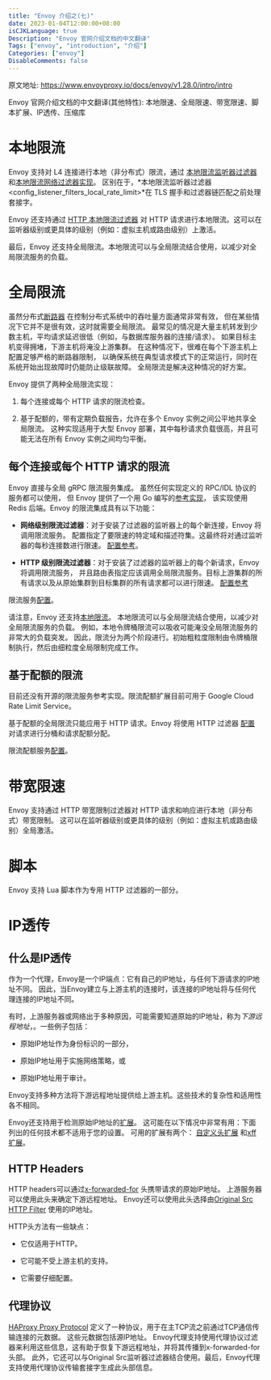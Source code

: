 ```yaml
---
title: "Envoy 介绍之(七)"
date: 2023-01-04T12:00:00+08:00
isCJKLanguage: true
Description: "Envoy 官网介绍文档的中文翻译"
Tags: ["envoy", "introduction", "介绍"]
Categories: ["envoy"]
DisableComments: false
---
```


原文地址: https://www.envoyproxy.io/docs/envoy/v1.28.0/intro/intro

Envoy 官网介绍文档的中文翻译(其他特性): 本地限速、全局限速、带宽限速、脚本扩展、IP透传、压缩库
<!--more-->

# 本地限流

Envoy 支持对 L4 连接进行本地（非分布式）限流，通过
[本地限流监听器过滤器](https://www.envoyproxy.io/docs/envoy/v1.28.0/configuration/listeners/listener_filters/local_rate_limit_filter#config-listener-filters-local-rate-limit)
和[本地限流网络过滤器实现](https://www.envoyproxy.io/docs/envoy/v1.28.0/configuration/listeners/network_filters/local_rate_limit_filter#config-network-filters-local-rate-limit)。
区别在于，*本地限流监听器过滤器<config_listener_filters_local_rate_limit>*在 TLS 握手和过滤器链匹配之前处理套接字。

Envoy 还支持通过 [HTTP 本地限流过滤器](https://www.envoyproxy.io/docs/envoy/v1.28.0/configuration/http/http_filters/local_rate_limit_filter#config-http-filters-local-rate-limit)
对 HTTP 请求进行本地限流。这可以在监听器级别或更具体的级别（例如：虚拟主机或路由级别）上激活。

最后，Envoy 还支持全局限流。本地限流可以与全局限流结合使用，以减少对全局限流服务的负载。

# 全局限流

虽然分布式[断路器](https://www.envoyproxy.io/docs/envoy/v1.28.0/intro/arch_overview/upstream/circuit_breaking#arch-overview-circuit-break)
在控制分布式系统中的吞吐量方面通常非常有效，
但在某些情况下它并不是很有效，这时就需要全局限流。
最常见的情况是大量主机转发到少数主机，平均请求延迟很低（例如，与数据库服务器的连接/请求）。
如果目标主机变得拥堵，下游主机将淹没上游集群。
在这种情况下，很难在每个下游主机上配置足够严格的断路器限制，
以确保系统在典型请求模式下的正常运行，同时在系统开始出现故障时仍能防止级联故障。
全局限流是解决这种情况的好方案。

Envoy 提供了两种全局限流实现：

1. 每个连接或每个 HTTP 请求的限流检查。

2. 基于配额的，带有定期负载报告，允许在多个 Envoy 实例之间公平地共享全局限流。
   这种实现适用于大型 Envoy 部署，其中每秒请求负载很高，并且可能无法在所有 Envoy 实例之间均匀平衡。

## 每个连接或每个 HTTP 请求的限流

Envoy 直接与全局 gRPC 限流服务集成。
虽然任何实现定义的 RPC/IDL 协议的服务都可以使用，
但 Envoy 提供了一个用 Go 编写的[参考实现](https://github.com/envoyproxy/ratelimit)，
该实现使用 Redis 后端。Envoy 的限流集成具有以下功能：

- **网络级别限流过滤器**：对于安装了过滤器的监听器上的每个新连接，Envoy 将调用限流服务。
  配置指定了要限速的特定域和描述符集。这最终将对通过监听器的每秒连接数进行限速。
  [配置参考](https://www.envoyproxy.io/docs/envoy/v1.28.0/configuration/listeners/network_filters/rate_limit_filter#config-network-filters-rate-limit)。

- **HTTP 级别限流过滤器**：对于安装了过滤器的监听器上的每个新请求，Envoy 将调用限流服务，
  并且路由表指定应该调用全局限流服务。目标上游集群的所有请求以及从原始集群到目标集群的所有请求都可以进行限速。
  [配置参考](https://www.envoyproxy.io/docs/envoy/v1.28.0/configuration/http/http_filters/rate_limit_filter#config-http-filters-rate-limit)

限流服务[配置](https://www.envoyproxy.io/docs/envoy/v1.28.0/configuration/other_features/rate_limit#config-rate-limit-service)。

请注意，Envoy 还支持[本地限流](https://www.envoyproxy.io/docs/envoy/v1.28.0/configuration/listeners/network_filters/local_rate_limit_filter#config-network-filters-local-rate-limit)。
本地限流可以与全局限流结合使用，以减少对全局限流服务的负载。
例如，本地令牌桶限流可以吸收可能淹没全局限流服务的非常大的负载突发。
因此，限流分为两个阶段进行。初始粗粒度限制由令牌桶限制执行，然后由细粒度全局限制完成工作。

## 基于配额的限流

目前还没有开源的限流服务参考实现。限流配额扩展目前可用于 Google Cloud Rate Limit Service。

基于配额的全局限流只能应用于 HTTP 请求。Envoy 将使用 HTTP 过滤器
[配置](https://www.envoyproxy.io/docs/envoy/v1.28.0/configuration/http/http_filters/rate_limit_quota_filter#config-http-filters-rate-limit-quota)
对请求进行分桶和请求配额分配。

限流配额服务[配置](https://www.envoyproxy.io/docs/envoy/v1.28.0/configuration/other_features/rate_limit#config-rate-limit-quota-service)。

# 带宽限速

Envoy 支持通过 HTTP 带宽限制过滤器对 HTTP 请求和响应进行本地（非分布式）带宽限制。
这可以在监听器级别或更具体的级别（例如：虚拟主机或路由级别）全局激活。

# 脚本

Envoy 支持 Lua 脚本作为专用 HTTP 过滤器的一部分。

# IP透传

## 什么是IP透传

作为一个代理，Envoy是一个IP端点：它有自己的IP地址，与任何下游请求的IP地址不同。
因此，当Envoy建立与上游主机的连接时，该连接的IP地址将与任何代理连接的IP地址不同。

有时，上游服务器或网络出于多种原因，可能需要知道原始的IP地址，称为*下游远程地址*，。一些例子包括：

- 原始IP地址作为身份标识的一部分，

- 原始IP地址用于实施网络策略，或

- 原始IP地址用于审计。

Envoy支持多种方法将下游远程地址提供给上游主机。这些技术的复杂性和适用性各不相同。

Envoy还支持用于检测原始IP地址的[扩展](https://www.envoyproxy.io/docs/envoy/v1.28.0/api-v3/extensions/filters/network/http_connection_manager/v3/http_connection_manager.proto#envoy-v3-api-field-extensions-filters-network-http-connection-manager-v3-httpconnectionmanager-original-ip-detection-extensions)。
这可能在以下情况中非常有用：下面列出的任何技术都不适用于您的设置。
可用的扩展有两个：
[自定义头扩展](https://www.envoyproxy.io/docs/envoy/v1.28.0/api-v3/extensions/http/original_ip_detection/custom_header/v3/custom_header.proto#envoy-v3-api-msg-extensions-http-original-ip-detection-custom-header-v3-customheaderconfig)
和[xff扩展](https://www.envoyproxy.io/docs/envoy/v1.28.0/api-v3/extensions/http/original_ip_detection/xff/v3/xff.proto#envoy-v3-api-msg-extensions-http-original-ip-detection-xff-v3-xffconfig)。

## HTTP Headers

HTTP headers可以通过[x-forwarded-for](https://www.envoyproxy.io/docs/envoy/v1.28.0/configuration/http/http_conn_man/headers#config-http-conn-man-headers-x-forwarded-for)
头携带请求的原始IP地址。
上游服务器可以使用此头来确定下游远程地址。
Envoy还可以使用此头选择由[Original Src HTTP Filter](https://www.envoyproxy.io/docs/envoy/v1.28.0/intro/arch_overview/other_features/ip_transparency#arch-overview-ip-transparency-original-src-http)
使用的IP地址。

HTTP头方法有一些缺点：

- 它仅适用于HTTP。

- 它可能不受上游主机的支持。

- 它需要仔细配置。

## 代理协议  
  
[HAProxy Proxy Protocol](http://www.haproxy.org/download/1.9/doc/proxy-protocol.txt)
定义了一种协议，用于在主TCP流之前通过TCP通信传输连接的元数据。
这些元数据包括源IP地址。
Envoy代理支持使用代理协议过滤器来利用这些信息，这有助于恢复下游远程地址，并将其传播到x-forwarded-for头部。
此外，它还可以与Original Src监听器过滤器结合使用。最后，Envoy代理支持使用代理协议传输套接字生成此头部信息。

